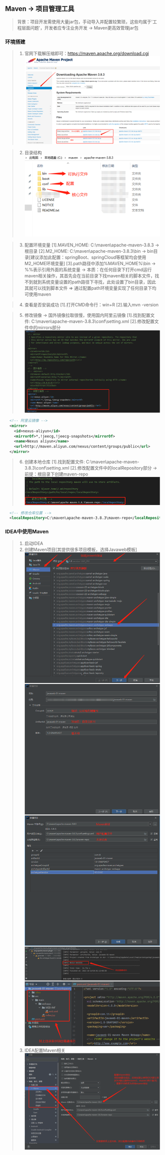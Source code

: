 ## Maven -> 项目管理工具
> 背景：项目开发需使用大量jar包，手动导入并配置较繁琐，这些均属于'工程层面问题'，开发者应专注业务开发 -> Maven更高效管理jar包

### 环境搭建
> 1. 官网下载解压缩即可：https://maven.apache.org/download.cgi
![](assets/环境搭建/下载.png)

> 2. 目录结构
![](assets/环境搭建/目录结构.png)

> 3. 配置环境变量
> [1].MAVEN_HOME: C:\maven\apache-maven-3.8.3  -> 根目录
> [2].M2_HOME: C:\maven\apache-maven-3.8.3\bin -> bin目录[建议添加此配置：springBoot、springCloud等框架均会使用M2_HOME环境变量]
> [3].path路径中添加%MAVEN_HOME%\bin -> %%表示引用外面的系统变量
> -> 本质：在任何目录下打开cmd运行maven相关操作，其首先会在当前目录下找maven相关的脚本文件，找不到就到系统变量设置的path路径下寻找，此处设置了bin目录，因此其就可以找到脚本文件 => 通过配置path环境变量实现了任何目录下均可使用maven

> 4. 查看是否安装成功
> [1].打开CMD命令行：win+R
> [2].输入mvn -version

> 5. 修改镜像 -> 国外镜像拉取很慢，使用国内阿里云镜像
> [1].找到配置文件: C:\maven\apache-maven-3.8.3\conf\setting.xml
> [2].修改配置文件中的mirrors部分
![](assets/环境搭建/修改镜像.png)
```xml
  <!-- 阿里云镜像 -->
  <mirror>
    <id>nexus-aliyun</id>
    <mirrorOf>*,!jeecg,!jeecg-snapshots</mirrorOf>
    <name>Nexus aliyun</name>
    <url>http://maven.aliyun.com/nexus/content/groups/public</url>
  </mirror>
```

> 6. 创建本地仓库
> [1].找到配置文件: C:\maven\apache-maven-3.8.3\conf\setting.xml
> [2].修改配置文件中的localRepository部分 -> 前提：根目录下创建maven-repo
![](assets/环境搭建/创建本地仓库.png)
```xml
  <!-- 修改仓库位置 -->
  <localRepository>C:\maven\apache-maven-3.8.3\maven-repo</localRepository>
```

### IDEA中使用Maven
> 1. 启动IDEA
> 2. 创建Maven项目[其提供很多项目模板，选择Javaweb模板]
![](assets/IDEA使用maven/创建step1.png)
![](assets/IDEA使用maven/创建step2.png)
![](assets/IDEA使用maven/创建step3.png)
![](assets/IDEA使用maven/创建step4.png)
![](assets/IDEA使用maven/创建step5.png)
> 3. IDEA配置Maven相关
![](assets/IDEA使用maven/配置maven.png)